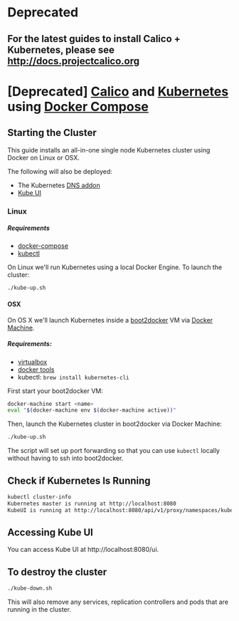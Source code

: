 
# Deprecated
## For the latest guides to install Calico + Kubernetes, please see http://docs.projectcalico.org


# [Deprecated] [Calico](http://projectcalico.org) and [Kubernetes](http://kubernetes.io) using [Docker Compose](https://www.docker.com/docker-compose)

## Starting the Cluster
This guide installs an all-in-one single node Kubernetes cluster using Docker on Linux or OSX.

The following will also be deployed:

 * The Kubernetes [DNS addon](https://github.com/kubernetes/kubernetes/tree/master/cluster/addons/dns)
 * [Kube UI](http://kubernetes.io/v1.0/docs/user-guide/ui.html)


### Linux

##### Requirements
- [docker-compose](https://docs.docker.com/compose/install/)
- [kubectl](http://storage.googleapis.com/kubernetes-release/release/v1.2.2/bin/linux/amd64/kubectl)

On Linux we'll run Kubernetes using a local Docker Engine. To launch the cluster:

```sh
./kube-up.sh
```

#### OSX

On OS X we'll launch Kubernetes inside a [boot2docker](http://boot2docker.io) VM via [Docker Machine](https://docs.docker.com/machine/). 

##### Requirements:
- [virtualbox](https://www.virtualbox.org/wiki/Downloads)
- [docker tools](https://docs.docker.com/mac/step_one/)
- kubectl: `brew install kubernetes-cli`

First start your boot2docker VM:

```sh
docker-machine start <name>
eval "$(docker-machine env $(docker-machine active))"
```

Then, launch the Kubernetes cluster in boot2docker via Docker Machine:

```sh
./kube-up.sh
```

The script will set up port forwarding so that you can use `kubectl` locally without having to ssh into boot2docker.

## Check if Kubernetes Is Running

```sh
kubectl cluster-info
Kubernetes master is running at http://localhost:8080
KubeUI is running at http://localhost:8080/api/v1/proxy/namespaces/kube-system/services/kube-ui
```

## Accessing Kube UI

You can access Kube UI at http://localhost:8080/ui.

## To destroy the cluster

```sh
./kube-down.sh
```

This will also remove any services, replication controllers and pods that are running in the cluster.
